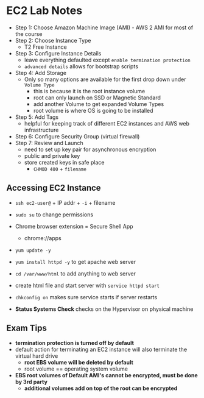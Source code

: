 # EC2 Lab Notes

* Step 1: Choose Amazon Machine Image (AMI) - AWS 2 AMI for most of the course
* Step 2: Choose Instance Type
  * T2 Free Instance
* Step 3: Configure Instance Details
  * leave everything defaulted except `enable termination protection`
  * `advanced details` allows for bootstrap scripts
* Step 4: Add Storage
  * Only so many options are available for the first drop down under `Volume Type`
    * this is because it is the root instance volume
    * root can only launch on SSD or Magnetic Standard
    * add another Volume to get expanded Volume Types
    * root volume is where OS is going to be installed
* Step 5: Add Tags
  * helpful for keeping track of different EC2 instances and AWS web infrastructure
* Step 6: Configure Security Group (virtual firewall)
* Step 7: Review and Launch
  * need to set up key pair for asynchronous encryption
  * public and private key
  * store created keys in safe place
    * `CHMOD 400` + `filename`

## Accessing EC2 Instance

* `ssh ec2-user@` + IP addr + `-i` + filename
* `sudo su` to change permissions

* Chrome browser extension = Secure Shell App
  * chrome://apps
* `yum update -y`
* `yum install httpd -y` to get apache web server
* `cd /var/www/html` to add anything to web server
* create html file and start server with `service httpd start`
* `chkconfig on` makes sure service starts if server restarts

* **Status Systems Check** checks on the Hypervisor on physical machine

## Exam Tips

* **termination protection is turned off by default**
* default action for terminating an EC2 instance will also terminate the virtual hard drive
  * **root EBS volume will be deleted by default** 
  * root volume == operating system volume
* **EBS root volumes of Default AMI's cannot be encrypted, must be done by 3rd party**
  * **additional volumes add on top of the root can be encrypted**
